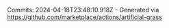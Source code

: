 Commits: 2024-04-18T23:48:10.918Z - Generated via https://github.com/marketplace/actions/artificial-grass
<br>
